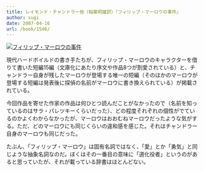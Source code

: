 ```yaml
---
title: レイモンド・チャンドラー他（稲葉明雄訳）『フィリップ・マーロウの事件』
author: sugi
date: 2007-04-16
url: /book/1546/
---
```

<a href="http://www.amazon.co.jp/exec/obidos/ASIN/4150704562/chezsugi-22/ref=nosim/" name="amazletlink" target="_blank"><img src="http://i2.wp.com/ec2.images-amazon.com/images/I/51V6B4qIBCL.SL160.jpg?w=660" alt="フィリップ・マーロウの事件" class="alignleft" data-recalc-dims="1" /></a>

現代ハードボイルドの書き手たちが、フィリップ・マーロウのキャラクターを借りて書いた短編15編（文庫化にあたり序文や作品8つが割愛されている）と、チャンドラー自身が残したマーロウが登場する唯一の短編（そのほかのマーロウが登場する短編は発表後に探偵の名前がマーロウに書き換えられている）が掲載されている。

今回作品を寄せた作家の作品は何ひとつ読んだことがなかったので（名前を知っているのはサラ・パレツキーくらいだった）、どの程度それぞれの個性がでているのかよくわからなかったが、マーロウはおおむねマーロウだったような気がする。ただ、どのマーロウにも同じくらいの違和感を感じた。それはチャンドラー自身のマーロウも同じだった。

たぶん、「フィリップ・マーロウ」は固有名詞ではなく、「愛」とか「勇気」と同じような抽象名詞なのだ。ぼくはその一番目の意味に「道化役者」というのがあると思っていたが、それが載っている辞書はほとんどない。

